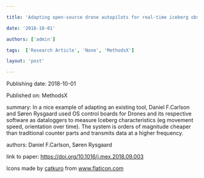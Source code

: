 ---
title: 'Adapting open-source drone autopilots for real-time iceberg observations'
date: '2018-10-01'
authors: ['admin']
tags:  ['Research Article', 'None', 'MethodsX']
layout: 'post'
---
Publishing date: 2018-10-01

Published on: MethodsX

summary: In a nice example of adapting an existing tool, Daniel F.Carlson and Søren Rysgaard used OS control boards for Drones and its respective software as dataloggers to measure Iceberg characteristics (eg movement speed, orientation over time). The system is orders of magnitude cheaper than traditional counter parts and transmits data at a higher frequency.

authors: Daniel F.Carlson, Søren Rysgaard

link to paper: https://doi.org/10.1016/j.mex.2018.09.003

Icons made by <a href="https://www.flaticon.com/free-icon/bookshelves_3576884" title="catkuro">catkuro</a> from <a href="https://www.flaticon.com/" title="Flaticon"> www.flaticon.com</a>